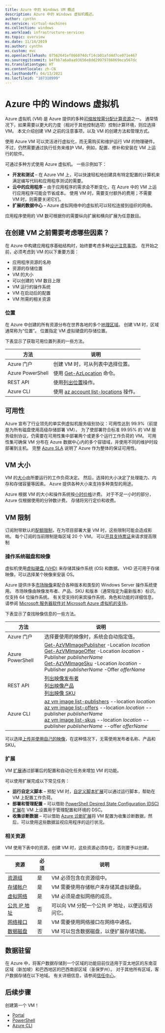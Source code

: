 ```yaml
---
title: Azure 中的 Windows VM 概述
description: Azure 中的 Windows 虚拟机概述。
author: cynthn
ms.service: virtual-machines
ms.collection: windows
ms.workload: infrastructure-services
ms.topic: overview
ms.date: 11/14/2019
ms.author: cynthn
ms.custom: mvc
ms.openlocfilehash: 07562641ef866074dcf14cb01afd4d7ce071e467
ms.sourcegitcommit: b4fbb7a6a0aa93656e8dd29979786069eca567dc
ms.translationtype: HT
ms.contentlocale: zh-CN
ms.lasthandoff: 04/13/2021
ms.locfileid: "107310999"
---
```

# <a name="windows-virtual-machines-in-azure"></a>Azure 中的 Windows 虚拟机

Azure 虚拟机 (VM) 是 Azure 提供的多种[可缩放按需分配计算资源](/azure/architecture/guide/technology-choices/compute-decision-tree)之一。 通常情况下，如果需要以更大的力度（相对于其他控制选项）控制计算环境，则应选择 VM。 本文介绍创建 VM 之前的注意事项，以及 VM 的创建方法和管理方式。

使用 Azure VM 可以灵活进行虚拟化，而无需购买和维护运行 VM 的物理硬件。 不过，仍然需要通过执行任务来维护 VM，例如，配置、修补和安装在 VM 上运行的软件。

可通过多种方式使用 Azure 虚拟机。 一些示例如下：

* **开发和测试** – 在 Azure VM 上，可以快速轻松地创建具有特定配置的计算机来满足编写代码和应用程序测试的需要。
* **云中的应用程序** – 由于应用程序的需求会不断变化，在 Azure 中的 VM 上运行应用程序可能会节省成本。 使用 VM 时，需要支付额外的费用；不需要 VM 时，则需要关闭它们。
* **扩展的数据中心** – Azure 虚拟网络中的虚拟机可以轻松连接到组织的网络。

应用程序使用的 VM 数可根据你的需要纵向扩展和横向扩展为任意数目。

## <a name="what-do-i-need-to-think-about-before-creating-a-vm"></a>在创建 VM 之前需要考虑哪些因素？
在 Azure 中构建应用程序基础结构时，始终要考虑多种[设计注意事项](/azure/architecture/reference-architectures/n-tier/windows-vm)。 在开始之前，必须考虑到 VM 的以下重要方面：

* 应用程序资源的名称
* 资源的存储位置
* VM 的大小
* 可以创建的 VM 数目上限
* VM 运行的操作系统
* VM 在启动后的配置
* VM 所需的相关资源

### <a name="locations"></a>位置
在 Azure 中创建的所有资源分布在世界各地的多个[地理区域](https://azure.microsoft.com/regions/)。 创建 VM 时，区域通常称为“位置”。 位置指定 VM 虚拟硬盘的存储位置。

下表显示了获取可用位置列表的一些方法。

| 方法 | 说明 |
| --- | --- |
| Azure 门户 |创建 VM 时，可从列表中选择位置。 |
| Azure PowerShell |使用 [Get-AzLocation](/powershell/module/az.resources/get-azlocation) 命令。 |
| REST API |使用[列出位置](/rest/api/resources/subscriptions/listlocations)操作。 |
| Azure CLI |使用 [az account list-locations](/cli/azure/account) 操作。 |

## <a name="availability"></a>可用性
Azure 宣布了行业领先的单实例虚拟机服务级别协议：可用性达到 99.9%（前提是为所有磁盘使用高级存储部署 VM）。  为了使部署符合标准 99.95% 的 VM 服务级别协议，仍需要在可用性集中部署两个或更多个运行工作负荷的 VM。 可用性集可确保 VM 分布在 Azure 数据中心内的多个容错域，并使用不同的维护时段部署到主机。 完整 [Azure SLA](https://azure.microsoft.com/support/legal/sla/virtual-machines/) 说明了 Azure 作为整体的保证可用性。


## <a name="vm-size"></a>VM 大小
VM 的[大小](../sizes.md)由所要运行的工作负荷决定。 然后，选择的大小决定了处理能力、内存和存储容量等因素。 Azure 提供各种大小来支持多种类型的用途。

Azure 根据 VM 的大小和操作系统按[小时价格](https://azure.microsoft.com/pricing/details/virtual-machines/windows/)计费。 对于不足一小时的部分，Azure 仅根据使用的分钟数计费。 存储将另行定价和收费。

## <a name="vm-limits"></a>VM 限制
订阅附带默认的[配额限制](../../azure-resource-manager/management/azure-subscription-service-limits.md)，在为项目部署大量 VM 时，这些限制可能会造成影响。 每个订阅的当前限制是每区域 20 个 VM。 可以[开具支持票证](../../azure-portal/supportability/resource-manager-core-quotas-request.md)来请求提高限制

### <a name="operating-system-disks-and-images"></a>操作系统磁盘和映像
虚拟机使用[虚拟硬盘 (VHD)](../managed-disks-overview.md) 来存储其操作系统 (OS) 和数据。 VHD 还可用于存储映像，可以选择某个映像来安装 OS。 

Azure 提供许多[市场映像](https://azuremarketplace.microsoft.com/marketplace/apps?filters=virtual-machine-images%3Bwindows&page=1)来配合各种版本和类型的 Windows Server 操作系统使用。 市场映像由映像发布者、产品、SKU 和版本（通常指定为最新版本）标识。 仅支持 64 位操作系统。 有关受支持的来宾操作系统、角色和功能的详细信息，请参阅 [Microsoft 服务器软件对 Microsoft Azure 虚拟机的支持](https://support.microsoft.com/help/2721672/microsoft-server-software-support-for-microsoft-azure-virtual-machines)。

下表显示了查找映像信息的一些方法。

| 方法 | 说明 |
| --- | --- |
| Azure 门户 |选择要使用的映像时，系统会自动指定值。 |
| Azure PowerShell |[Get-AzVMImagePublisher](/powershell/module/az.compute/get-azvmimagepublisher) -Location *location*<BR>[Get-AzVMImageOffer](/powershell/module/az.compute/get-azvmimageoffer) -Location *location* -Publisher *publisherName*<BR>[Get-AzVMImageSku](/powershell/module/az.compute/get-azvmimagesku) -Location *location* -Publisher *publisherName* -Offer *offerName* |
| REST API |[列出映像发布者](/rest/api/compute/platformimages/platformimages-list-publishers)<BR>[列出映像产品](/rest/api/compute/platformimages/platformimages-list-publisher-offers)<BR>[列出映像 SKU](/rest/api/compute/platformimages/platformimages-list-publisher-offer-skus) |
| Azure CLI |[az vm image list-publishers](/cli/azure/vm/image) --location *location*<BR>[az vm image list-offers](/cli/azure/vm/image) --location *location* --publisher *publisherName*<BR>[az vm image list-skus](/cli/azure/vm) --location *location* --publisher *publisherName* --offer *offerName*|

可以选择[上传并使用自己的映像](upload-generalized-managed.md)，在这种情况下，无需使用发布者名称、产品和 SKU。

### <a name="extensions"></a>扩展
VM [扩展](../extensions/features-windows.md?toc=/azure/virtual-machines/windows/toc.json)通过部署后的配置和自动化任务来增加 VM 的功能。

可以使用扩展完成以下常见任务：

* **运行自定义脚本** – 预配 VM 时，[自定义脚本扩展](../extensions/custom-script-windows.md?toc=/azure/virtual-machines/windows/toc.json)可以通过运行脚本，帮助在 VM 上配置工作负荷。
* **部署和管理配置** – 可以借助 [PowerShell Desired State Configuration (DSC) 扩展](../extensions/dsc-overview.md?toc=/azure/virtual-machines/windows/toc.json)在 VM 上设置用于管理配置和环境的 DSC。
* **收集诊断数据** – 可以借助 [Azure 诊断扩展](../extensions/diagnostics-template.md?toc=/azure/virtual-machines/windows/toc.json)将 VM 配置为收集诊断数据，然后，可以使用这些数据监视应用程序的运行状况。

### <a name="related-resources"></a>相关资源
VM 使用下表中的资源，创建 VM 时，这些资源必须存在，否则要予以创建。

| 资源 | 必须 | 说明 |
| --- | --- | --- |
| [资源组](../../azure-resource-manager/management/overview.md) |是 |VM 必须包含在资源组中。 |
| [存储帐户](../../storage/common/storage-account-create.md) |是 |VM 需要使用存储帐户来存储其虚拟硬盘。 |
| [虚拟网络](../../virtual-network/virtual-networks-overview.md) |是 |VM 必须是虚拟网络的成员。 |
| [公共 IP 地址](../../virtual-network/public-ip-addresses.md) |否 |可以向 VM 分配一个公共 IP 地址，以便远程访问它。 |
| [网络接口](../../virtual-network/virtual-network-network-interface.md) |是 |VM 需要使用网络接口在网络中通信。 |
| [数据磁盘](attach-managed-disk-portal.md) |否 |VM 可以包含数据磁盘，以便扩展存储功能。 |


## <a name="data-residency"></a>数据驻留

在 Azure 中，将客户数据存储到一个区域的功能目前仅适用于亚太地区的东南亚区域（新加坡）和巴西地区的巴西南部区域（圣保罗州）。 对于其他所有区域，客户数据存储在以下地域。 有关详细信息，请参阅[信任中心](https://azure.microsoft.com/global-infrastructure/data-residency/)。


## <a name="next-steps"></a>后续步骤

创建第一个 VM！

- [Portal](quick-create-portal.md)
- [PowerShell](quick-create-powershell.md)
- [Azure CLI](quick-create-cli.md)

